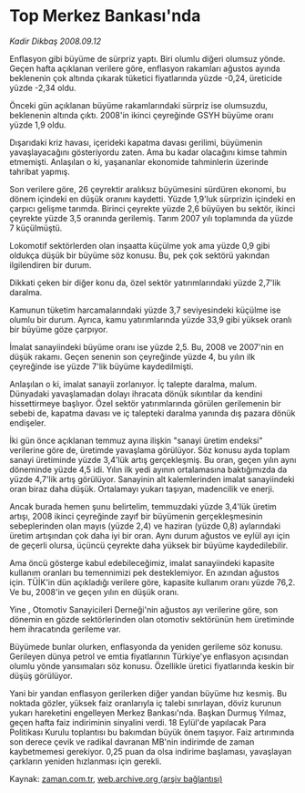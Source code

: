 # Top Merkez Bankası'nda

*Kadir Dikbaş 2008.09.12*

<tr><td class="metin" colspan="2" style="padding-top: 20px; padding-left: 5px; padding-right: 10px;">Enflasyon gibi büyüme de sürpriz yaptı. Biri olumlu diğeri olumsuz yönde. Geçen hafta açıklanan verilere göre, enflasyon rakamları ağustos ayında beklenenin çok altında çıkarak tüketici fiyatlarında yüzde -0,24, üreticide yüzde -2,34 oldu.</td></tr><tr><td class="metin" colspan="2" style="padding-top: 20px; padding-left: 5px; padding-right: 10px;"><p>Önceki gün açıklanan büyüme rakamlarındaki sürpriz ise olumsuzdu, beklenenin altında çıktı. 2008'in ikinci çeyreğinde GSYH büyüme oranı yüzde 1,9 oldu. 
<p> Dışarıdaki kriz havası, içerideki kapatma davası gerilimi, büyümenin yavaşlayacağını gösteriyordu zaten. Ama bu kadar olacağını kimse tahmin etmemişti. Anlaşılan o ki, yaşananlar ekonomide tahminlerin üzerinde tahribat yapmış.
<p> Son verilere göre, 26 çeyrektir aralıksız büyümesini sürdüren ekonomi, bu dönem içindeki en düşük oranını kaydetti. Yüzde 1,9'luk sürprizin içindeki en çarpıcı gelişme tarımda. Birinci çeyrekte yüzde 2,6 büyüyen bu sektör, ikinci çeyrekte yüzde 3,5 oranında gerilemiş. Tarım 2007 yılı toplamında da yüzde 7 küçülmüştü.
<p> Lokomotif sektörlerden olan inşaatta küçülme yok ama yüzde 0,9 gibi oldukça düşük bir büyüme söz konusu. Bu, pek çok sektörü yakından ilgilendiren bir durum.
<p> Dikkati çeken bir diğer konu da, özel sektör yatırımlarındaki yüzde 2,7'lik daralma.
<p> Kamunun tüketim harcamalarındaki yüzde 3,7 seviyesindeki küçülme ise olumlu bir durum. Ayrıca, kamu yatırımlarında yüzde 33,9 gibi yüksek oranlı bir büyüme göze çarpıyor.
<p> İmalat sanayiindeki büyüme oranı ise yüzde 2,5. Bu, 2008 ve 2007'nin en düşük rakamı. Geçen senenin son çeyreğinde yüzde 4, bu yılın ilk çeyreğinde ise yüzde 7'lik büyüme kaydedilmişti.
<p> Anlaşılan o ki, imalat sanayii zorlanıyor. İç talepte daralma, malum. Dünyadaki yavaşlamadan dolayı ihracata dönük sıkıntılar da kendini hissettirmeye başlıyor. Özel sektör yatırımlarında görülen gerilemenin bir sebebi de, kapatma davası ve iç talepteki daralma yanında dış pazara dönük endişeler. 
<p> İki gün önce açıklanan temmuz ayına ilişkin "sanayi üretim endeksi" verilerine göre de, üretimde yavaşlama görülüyor. Söz konusu ayda toplam sanayi üretiminde yüzde 3,4'lük artış gerçekleşmiş. Bu oran, geçen yılın aynı döneminde yüzde 4,5 idi. Yılın ilk yedi ayının ortalamasına baktığımızda da yüzde 4,7'lik artış görülüyor. Sanayinin alt kalemlerinden imalat sanayiindeki oran biraz daha düşük. Ortalamayı yukarı taşıyan, madencilik ve enerji.
<p> Ancak burada hemen şunu belirtelim, temmuzdaki yüzde 3,4'lük üretim artışı, 2008 ikinci çeyreğinde zayıf bir büyümenin gerçekleşmesinin sebeplerinden olan mayıs (yüzde 2,4) ve haziran (yüzde 0,8) aylarındaki üretim artışından çok daha iyi bir oran. Aynı durum ağustos ve eylül ayı için de geçerli olursa, üçüncü çeyrekte daha yüksek bir büyüme kaydedilebilir.
<p> Ama öncü gösterge kabul edebileceğimiz, imalat sanayiindeki kapasite kullanım oranları bu temennimizi pek desteklemiyor. En azından ağustos için. TÜİK'in dün açıkladığı verilere göre, kapasite kullanım oranı yüzde 76,2. Ve bu, 2008'in ve geçen yılın en düşük oranı.
<p> Yine , Otomotiv Sanayicileri Derneği'nin ağustos ayı verilerine göre, son dönemin en gözde sektörlerinden olan otomotiv sektörünün hem üretiminde hem ihracatında gerileme var.
<p> Büyümede bunlar olurken, enflasyonda da yeniden gerileme söz konusu. Gerileyen dünya petrol ve emtia fiyatlarının Türkiye'ye enflasyon açısından olumlu yönde yansımaları söz konusu. Özellikle üretici fiyatlarında keskin bir düşüş görülüyor.
<p> Yani bir yandan enflasyon gerilerken diğer yandan büyüme hız kesmiş. Bu noktada gözler, yüksek faiz oranlarıyla iç talebi sınırlayan, döviz kurunun yukarı hareketini engelleyen Merkez Bankası'nda. Başkan Durmuş Yılmaz, geçen hafta faiz indiriminin sinyalini verdi. 18 Eylül'de yapılacak Para Politikası Kurulu toplantısı bu bakımdan büyük önem taşıyor. Faiz artırımında son derece çevik ve radikal davranan MB'nin indirimde de zaman kaybetmemesi gerekiyor. 0,25 puan da olsa indirime başlaması, yavaşlayan çarkların yeniden hızlanması için gerekli.<br/></p></p></p></p></p></p></p></p></p></p></p></p></p></p></td></tr>

Kaynak: [zaman.com.tr](http://zaman.com.tr/yazar.do?yazino=737284), [web.archive.org (arşiv bağlantısı)](http://web.archive.org/web/20080912170824/http://zaman.com.tr:80/yazar.do?yazino=737284)
